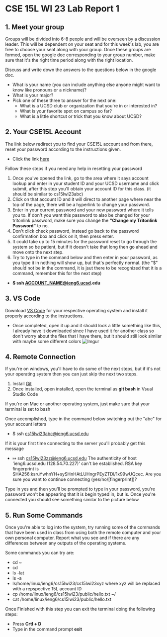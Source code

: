 # CSE 15L WI 23 Lab Report 1
## 1. Meet your group
Groups will be divided into 6-8 people and will be overseen by a discussion leader. This will be dependent on your seat and for this week's lab, you are free to choose your seat along with your group. Once these groups are formed, open the google doc corresponding to your group number, make sure that it's the right time period along with the right location.

Discuss and write down the answers to the questions below in the google doc.
  - What is your name (you can include anything else anyone might want to know like pronouns or a nickname)?
  - What is your major?
  - Pick one of these three to answer for the next one:
    - What is a UCSD club or organization that you're in or interested in?
    - What is your favorite spot on campus so far?
    - What is a little shortcut or trick that you know about UCSD?

## 2. Your CSE15L Account
The link below redirect you to find your CSE15L account and from there, reset your password according to the instructions given.
- Click the link [here](https://sdacs.ucsd.edu/~icc/index.php)

Follow these steps if you need any help in resetting your password
  1. Once you've opened the link, go to the area where it says account lookup and enter in your student ID and your UCSD username and click submit, after this step you'll obtain your account ID for this class. (it should be similar to cs15lwi23abc)
  2. Click on that account ID and it will direct to another page where near the top of the page, there will be a hyperlink to change your password.
  3. Enter in your current password and your new password where it tells you to. If don't you want this password to also be changed for your tritonlink password, make sure you change the __"Change my Tritonlink Password"__ to no.
  4.  Don't click check password, instead go back to the password confirmation box and click on it, then press enter.
  5.  It could take up to 15 minutes for the password reset to go through the system so be patient, but if it doesn't take that long then go ahead and move onto the next step.
  6.  Try to type in the command below and then enter in your password, as you type it in nothing will show up, but that's perfectly normal. (the "$" should not be in the command, it is jsut there to be recognized that it is a command, remember this for the next step)
- __$ ssh ACCOUNT_NAME@ieng6.ucsd.edu__

## 3. VS Code
Download [VS Code](https://code.visualstudio.com/) for your respective operating system and install it properly according to the instructions. 
- Once completed, open it up and it should look a little something like this, I already have it downloaded since I have used it for another class so don't worry about the files that I have there, but it should still look similar with maybe some different colors
![Imgur](https://i.imgur.com/NWrOE8p.png)


## 4. Remote Connection
If you're on windows, you'll have to do some of the next steps, but if it's not your operating system then you can just skip the next two steps.
1. Install [Git](https://gitforwindows.org/)
2. Once installed, open installed, open the terminal as __git bash__ in Vsual Studio Code

If you're on Mac or another operating system, just make sure that your terminal is set to bash

Once accomplished, type in the command below switching out the "abc" for your account letters
- $ ssh cs15lwi23abc@ieng6.ucsd.edu

If it is your first time connecting to the server you'll probably get this message

- ⤇ ssh cs15lwi23zz@ieng6.ucsd.edu
 The authenticity of host 'ieng6.ucsd.edu (128.54.70.227)' can't be established.
 RSA key fingerprint is SHA256:ksruYwhnYH+sySHnHAtLUHngrPEyZTDl/1x99wUQcec.
 Are you sure you want to continue connecting (yes/no/[fingerprint])? 

Type in yes and then you'll be prompted to type in your password, you're password won't be appearing that it is begin typed in, but is. Once you're connected you should see something similar to the picture below


## 5. Run Some Commands
Once you're able to log into the system, try running some of the commands that have been used in class from using both the remote computer and your own personal computer. Report what you see and if there are any differences between any outputs of the operating systems.

Some commands you can try are:
* cd ~
* cd
* ls -lat
* ls -a
* ls/home/linux/ieng6/cs15lwi23/cs15lwi23xyz where xyz will be replaced with a repspective 15L account ID
* cp /home/linux/ieng6/cs15lwi23/public/hello.txt ~/
* cat /home/linux/ieng6/cs15lwi23/public/hello.txt

Once Finished with this step you can exit the terminal doing the following steps:
* Press __Crtl + D__
* Type in the command prompt __exit__
